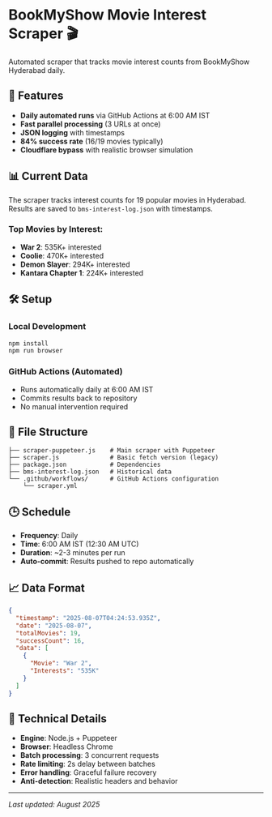 # BookMyShow Movie Interest Scraper 🎬

Automated scraper that tracks movie interest counts from BookMyShow Hyderabad daily.

## 🚀 Features

- **Daily automated runs** via GitHub Actions at 6:00 AM IST
- **Fast parallel processing** (3 URLs at once)
- **JSON logging** with timestamps
- **84% success rate** (16/19 movies typically)
- **Cloudflare bypass** with realistic browser simulation

## 📊 Current Data

The scraper tracks interest counts for 19 popular movies in Hyderabad. Results are saved to `bms-interest-log.json` with timestamps.

### Top Movies by Interest:
- **War 2**: 535K+ interested
- **Coolie**: 470K+ interested  
- **Demon Slayer**: 294K+ interested
- **Kantara Chapter 1**: 224K+ interested

## 🛠 Setup

### Local Development
```bash
npm install
npm run browser
```

### GitHub Actions (Automated)
- Runs automatically daily at 6:00 AM IST
- Commits results back to repository
- No manual intervention required

## 📁 File Structure

```
├── scraper-puppeteer.js    # Main scraper with Puppeteer
├── scraper.js              # Basic fetch version (legacy)
├── package.json            # Dependencies
├── bms-interest-log.json   # Historical data
└── .github/workflows/      # GitHub Actions configuration
    └── scraper.yml
```

## 🕒 Schedule

- **Frequency**: Daily
- **Time**: 6:00 AM IST (12:30 AM UTC)
- **Duration**: ~2-3 minutes per run
- **Auto-commit**: Results pushed to repo automatically

## 📈 Data Format

```json
{
  "timestamp": "2025-08-07T04:24:53.935Z",
  "date": "2025-08-07", 
  "totalMovies": 19,
  "successCount": 16,
  "data": [
    {
      "Movie": "War 2",
      "Interests": "535K"
    }
  ]
}
```

## 🔧 Technical Details

- **Engine**: Node.js + Puppeteer
- **Browser**: Headless Chrome
- **Batch processing**: 3 concurrent requests
- **Rate limiting**: 2s delay between batches
- **Error handling**: Graceful failure recovery
- **Anti-detection**: Realistic headers and behavior

---

*Last updated: August 2025*
